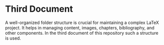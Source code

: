 # Third Document

A well-organized folder structure is crucial for maintaining a complex LaTeX project. It helps in managing content, images, chapters, bibliography, and other components. In the third document of this repository such a structure is used.